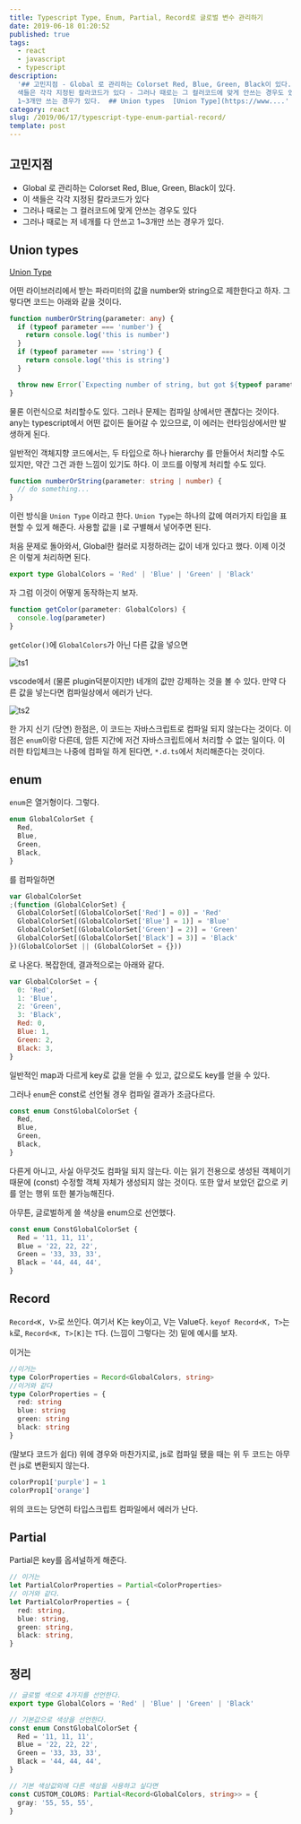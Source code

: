 ```yaml
---
title: Typescript Type, Enum, Partial, Record로 글로벌 변수 관리하기
date: 2019-06-18 01:20:52
published: true
tags:
  - react
  - javascript
  - typescript
description:
  '## 고민지점 - Global 로 관리하는 Colorset Red, Blue, Green, Black이 있다. - 이
  색들은 각각 지정된 칼라코드가 있다 - 그러나 때로는 그 컬러코드에 맞게 안쓰는 경우도 있다 - 그러나 때로는 저 네개를 다 안쓰고
  1~3개만 쓰는 경우가 있다.  ## Union types  [Union Type](https://www....'
category: react
slug: /2019/06/17/typescript-type-enum-partial-record/
template: post
---
```


## 고민지점

- Global 로 관리하는 Colorset Red, Blue, Green, Black이 있다.
- 이 색들은 각각 지정된 칼라코드가 있다
- 그러나 때로는 그 컬러코드에 맞게 안쓰는 경우도 있다
- 그러나 때로는 저 네개를 다 안쓰고 1~3개만 쓰는 경우가 있다.

## Union types

[Union Type](https://www.typescriptlang.org/docs/handbook/advanced-types.html#union-types)

어떤 라이브러리에서 받는 파라미터의 값을 number와 string으로 제한한다고 하자. 그렇다면 코드는 아래와 같을 것이다.

```typescript
function numberOrString(parameter: any) {
  if (typeof parameter === 'number') {
    return console.log('this is number')
  }
  if (typeof parameter === 'string') {
    return console.log('this is string')
  }

  throw new Error(`Expecting number of string, but got ${typeof parameter}`)
}
```

물론 이런식으로 처리할수도 있다. 그러나 문제는 컴파일 상에서만 괜찮다는 것이다. any는 typescript에서 어떤 값이든 들어갈 수 있으므로, 이 에러는 런타임상에서만 발생하게 된다.

일반적인 객체지향 코드에서는, 두 타입으로 하나 hierarchy 를 만들어서 처리할 수도 있지만, 약간 그건 과한 느낌이 있기도 하다. 이 코드를 이렇게 처리할 수도 있다.

```typescript
function numberOrString(parameter: string | number) {
  // do something...
}
```

이런 방식을 `Union Type` 이라고 한다. `Union Type`는 하나의 값에 여러가지 타입을 표현할 수 있게 해준다. 사용할 값을 `|`로 구별해서 넣어주면 된다.

처음 문제로 돌아와서, Global한 컬러로 지정하려는 값이 네개 있다고 했다. 이제 이것은 이렇게 처리하면 된다.

```typescript
export type GlobalColors = 'Red' | 'Blue' | 'Green' | 'Black'
```

자 그럼 이것이 어떻게 동작하는지 보자.

```typescript
function getColor(parameter: GlobalColors) {
  console.log(parameter)
}
```

`getColor()`에 `GlobalColors`가 아닌 다른 값을 넣으면

![ts1](../images/ts1.png)

vscode에서 (물론 plugin덕분이지만) 네개의 값만 강제하는 것을 볼 수 있다. 만약 다른 값을 넣는다면 컴파일상에서 에러가 난다.

![ts2](../images/ts2.png)

한 가지 신기 (당연) 한점은, 이 코드는 자바스크립트로 컴파일 되지 않는다는 것이다. 이점은 `enum`이랑 다른데, 암튼 지간에 저건 자바스크립트에서 처리할 수 없는 일이다. 이러한 타입체크는 나중에 컴파일 하게 된다면, `*.d.ts`에서 처리해준다는 것이다.

## enum

`enum`은 열거형이다. 그렇다.

```typescript
enum GlobalColorSet {
  Red,
  Blue,
  Green,
  Black,
}
```

를 컴파일하면

```javascript
var GlobalColorSet
;(function (GlobalColorSet) {
  GlobalColorSet[(GlobalColorSet['Red'] = 0)] = 'Red'
  GlobalColorSet[(GlobalColorSet['Blue'] = 1)] = 'Blue'
  GlobalColorSet[(GlobalColorSet['Green'] = 2)] = 'Green'
  GlobalColorSet[(GlobalColorSet['Black'] = 3)] = 'Black'
})(GlobalColorSet || (GlobalColorSet = {}))
```

로 나온다. 복잡한데, 결과적으로는 아래와 같다.

```javascript
var GlobalColorSet = {
  0: 'Red',
  1: 'Blue',
  2: 'Green',
  3: 'Black',
  Red: 0,
  Blue: 1,
  Green: 2,
  Black: 3,
}
```

일반적인 map과 다르게 key로 값을 얻을 수 있고, 값으로도 key를 얻을 수 있다.

그러나 `enum`은 const로 선언될 경우 컴파일 결과가 조금다르다.

```typescript
const enum ConstGlobalColorSet {
  Red,
  Blue,
  Green,
  Black,
}
```

다른게 아니고, 사실 아무것도 컴파일 되지 않는다. 이는 읽기 전용으로 생성된 객체이기 때문에 (const) 수정할 객체 자체가 생성되지 않는 것이다. 또한 앞서 보았던 값으로 키를 얻는 행위 또한 불가능해진다.

아무튼, 글로벌하게 쓸 색상을 enum으로 선언했다.

```typescript
const enum ConstGlobalColorSet {
  Red = '11, 11, 11',
  Blue = '22, 22, 22',
  Green = '33, 33, 33',
  Black = '44, 44, 44',
}
```

## Record

`Record<K, V>`로 쓰인다. 여기서 K는 key이고, V는 Value다. `keyof Record<K, T>`는 `k`로, `Record<K, T>[K]`는 `T`다. (느낌이 그렇다는 것) 밑에 예시를 보자.

이거는

```typescript
//이거는
type ColorProperties = Record<GlobalColors, string>
//이거와 같다
type ColorProperties = {
  red: string
  blue: string
  green: string
  black: string
}
```

(말보다 코드가 쉽다) 위에 경우와 마찬가지로, js로 컴파일 됐을 때는 위 두 코드는 아무런 js로 변환되지 않는다.

```typescript
colorProp1['purple'] = 1
colorProp1['orange']
```

위의 코드는 당연히 타입스크립트 컴파일에서 에러가 난다.

## Partial

Partial은 key를 옵셔널하게 해준다.

```typescript
// 이거는
let PartialColorProperties = Partial<ColorProperties>
// 이거와 같다.
let PartialColorProperties = {
  red: string,
  blue: string,
  green: string,
  black: string,
}
```

## 정리

```typescript
// 글로벌 색으로 4가지를 선언한다.
export type GlobalColors = 'Red' | 'Blue' | 'Green' | 'Black'

// 기본값으로 색상을 선언한다.
const enum ConstGlobalColorSet {
  Red = '11, 11, 11',
  Blue = '22, 22, 22',
  Green = '33, 33, 33',
  Black = '44, 44, 44',
}

// 기본 색상값외에 다른 색상을 사용하고 싶다면
const CUSTOM_COLORS: Partial<Record<GlobalColors, string>> = {
  gray: '55, 55, 55',
}
```
